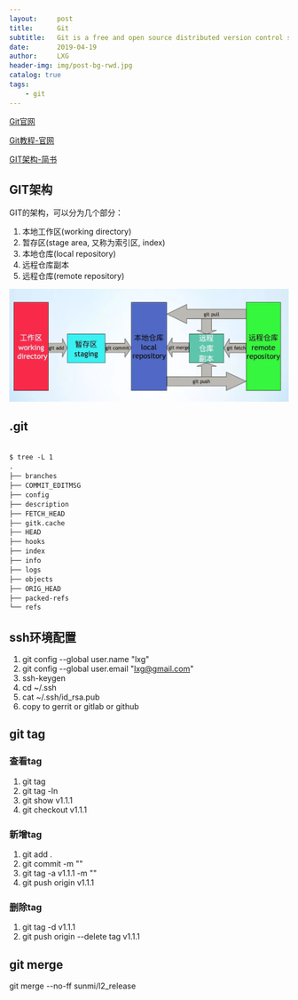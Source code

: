 ```yaml
---
layout:     post
title:      Git
subtitle:   Git is a free and open source distributed version control system.
date:       2019-04-19
author:     LXG
header-img: img/post-bg-rwd.jpg
catalog: true
tags:
    - git
---
```


[Git官网](https://git-scm.com/)

[Git教程-官网](https://git-scm.com/book/zh/v2)

[GIT架构-简书](https://www.jianshu.com/p/c18e472fbf19)

## GIT架构

GIT的架构，可以分为几个部分：

1. 本地工作区(working directory)
2. 暂存区(stage area, 又称为索引区, index)
3. 本地仓库(local repository)
4. 远程仓库副本
5. 远程仓库(remote repository)

![git_arch](/images/git_arch.webp)

## .git

```txt

$ tree -L 1
.
├── branches
├── COMMIT_EDITMSG
├── config
├── description
├── FETCH_HEAD
├── gitk.cache
├── HEAD
├── hooks
├── index
├── info
├── logs
├── objects
├── ORIG_HEAD
├── packed-refs
└── refs

```

## ssh环境配置

1. git config --global user.name "lxg"
2. git config --global user.email "lxg@gmail.com"
3. ssh-keygen
4. cd ~/.ssh
5. cat ~/.ssh/id_rsa.pub
6. copy to gerrit or gitlab or github

## git tag

### 查看tag

1. git tag
2. git tag -ln
3. git show v1.1.1
4. git checkout v1.1.1

### 新增tag

1. git add .
2. git commit -m ""
3. git tag -a v1.1.1 -m ""
4. git push origin v1.1.1

### 删除tag

1. git tag -d v1.1.1
2. git push origin --delete tag v1.1.1

## git merge

git merge --no-ff sunmi/l2_release


